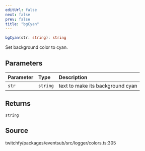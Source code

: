 ```yaml
---
editUrl: false
next: false
prev: false
title: "bgCyan"
---
```


```ts
bgCyan(str: string): string
```

Set background color to cyan.

## Parameters

| Parameter | Type | Description |
| :------ | :------ | :------ |
| `str` | `string` | text to make its background cyan |

## Returns

`string`

## Source

twitchfy/packages/eventsub/src/logger/colors.ts:305
